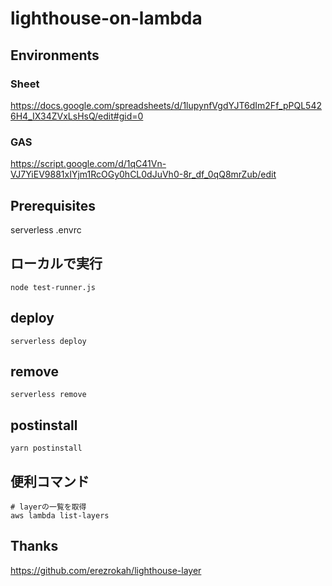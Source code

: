 # lighthouse-on-lambda

## Environments
### Sheet
https://docs.google.com/spreadsheets/d/1lupynfVgdYJT6dIm2Ff_pPQL5426H4_IX34ZVxLsHsQ/edit#gid=0

### GAS
https://script.google.com/d/1qC41Vn-VJ7YiEV9881xIYjm1RcOGy0hCL0dJuVh0-8r_df_0qQ8mrZub/edit


## Prerequisites
serverless
.envrc


## ローカルで実行

```
node test-runner.js
```

## deploy
```
serverless deploy
```

## remove
```
serverless remove
```

## postinstall
```
yarn postinstall
```

## 便利コマンド

```
# layerの一覧を取得
aws lambda list-layers
```

## Thanks
https://github.com/erezrokah/lighthouse-layer
